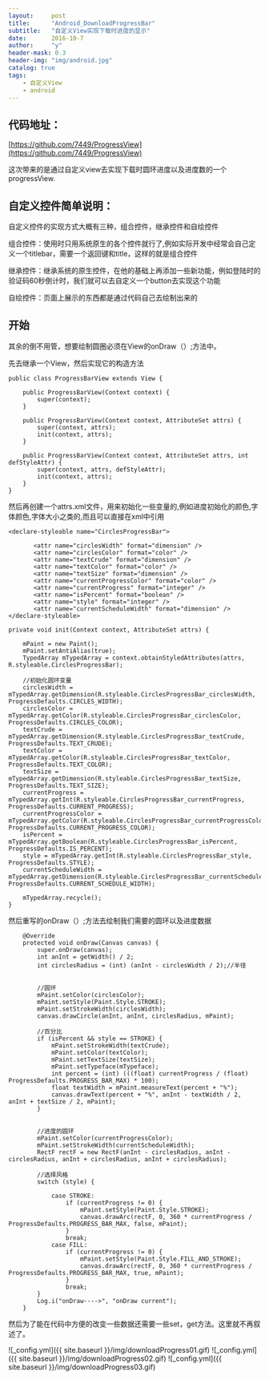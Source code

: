 ```yaml
---
layout:     post
title:      "Android_DownloadProgressBar"
subtitle:   "自定义View实现下载时进度的显示"
date:       2016-10-7
author:     "y"
header-mask: 0.3
header-img: "img/android.jpg"
catalog: true
tags:
    - 自定义View
    - android
---
```



## 代码地址：
[https://github.com/7449/ProgressView](https://github.com/7449/ProgressView)

这次带来的是通过自定义view去实现下载时圆环进度以及进度数的一个progressView.
<br>

## 自定义控件简单说明：

自定义控件的实现方式大概有三种，组合控件，继承控件和自绘控件

组合控件：使用时只用系统原生的各个控件就行了,例如实际开发中经常会自己定义一个titlebar，需要一个返回键和title，这样的就是组合控件

继承控件：继承系统的原生控件，在他的基础上再添加一些新功能，例如登陆时的验证码60秒倒计时，我们就可以去自定义一个button去实现这个功能

自绘控件：页面上展示的东西都是通过代码自己去绘制出来的




## 开始

其余的倒不用管，想要绘制圆圈必须在View的onDraw（）;方法中。

先去继承一个View，然后实现它的构造方法

	public class ProgressBarView extends View {  
	  
	    public ProgressBarView(Context context) {  
	        super(context);  
	    }  
	  
	    public ProgressBarView(Context context, AttributeSet attrs) {  
	        super(context, attrs);  
	        init(context, attrs);  
	    }  
	  
	    public ProgressBarView(Context context, AttributeSet attrs, int defStyleAttr) {  
	        super(context, attrs, defStyleAttr);  
	        init(context, attrs);  
	    }  
	}

然后再创建一个attrs.xml文件，用来初始化一些变量的,例如进度初始化的颜色,字体颜色,字体大小之类的,而且可以直接在xml中引用

	<declare-styleable name="CirclesProgressBar">  
	  
	       <attr name="circlesWidth" format="dimension" />  
	       <attr name="circlesColor" format="color" />  
	       <attr name="textCrude" format="dimension" />  
	       <attr name="textColor" format="color" />  
	       <attr name="textSize" format="dimension" />  
	       <attr name="currentProgressColor" format="color" />  
	       <attr name="currentProgress" format="integer" />  
	       <attr name="isPercent" format="boolean" />  
	       <attr name="style" format="integer" />  
	       <attr name="currentScheduleWidth" format="dimension" />  
	</declare-styleable>  

	private void init(Context context, AttributeSet attrs) {  

	    mPaint = new Paint();  
	    mPaint.setAntiAlias(true);  
	    TypedArray mTypedArray = context.obtainStyledAttributes(attrs, R.styleable.CirclesProgressBar);  

	    //初始化圆环变量  
	    circlesWidth = mTypedArray.getDimension(R.styleable.CirclesProgressBar_circlesWidth, ProgressDefaults.CIRCLES_WIDTH);  
	    circlesColor = mTypedArray.getColor(R.styleable.CirclesProgressBar_circlesColor, ProgressDefaults.CIRCLES_COLOR);  
	    textCrude = mTypedArray.getDimension(R.styleable.CirclesProgressBar_textCrude, ProgressDefaults.TEXT_CRUDE);  
	    textColor = mTypedArray.getColor(R.styleable.CirclesProgressBar_textColor, ProgressDefaults.TEXT_COLOR);  
	    textSize = mTypedArray.getDimension(R.styleable.CirclesProgressBar_textSize, ProgressDefaults.TEXT_SIZE);  
	    currentProgress = mTypedArray.getInt(R.styleable.CirclesProgressBar_currentProgress, ProgressDefaults.CURRENT_PROGRESS);  
	    currentProgressColor = mTypedArray.getColor(R.styleable.CirclesProgressBar_currentProgressColor, ProgressDefaults.CURRENT_PROGRESS_COLOR);  
	    isPercent = mTypedArray.getBoolean(R.styleable.CirclesProgressBar_isPercent, ProgressDefaults.IS_PERCENT);  
	    style = mTypedArray.getInt(R.styleable.CirclesProgressBar_style, ProgressDefaults.STYLE);  
	    currentScheduleWidth = mTypedArray.getDimension(R.styleable.CirclesProgressBar_currentScheduleWidth, ProgressDefaults.CURRENT_SCHEDULE_WIDTH);  
	  
	    mTypedArray.recycle();  
	}  

然后重写的onDraw（）;方法去绘制我们需要的圆环以及进度数据
	
		@Override  
	    protected void onDraw(Canvas canvas) {  
	        super.onDraw(canvas);  
	        int anInt = getWidth() / 2;  
	        int circlesRadius = (int) (anInt - circlesWidth / 2);//半径  
	  
	  
	        //圆环  
	        mPaint.setColor(circlesColor);  
	        mPaint.setStyle(Paint.Style.STROKE);  
	        mPaint.setStrokeWidth(circlesWidth);  
	        canvas.drawCircle(anInt, anInt, circlesRadius, mPaint);  
	  
	        //百分比  
	        if (isPercent && style == STROKE) {  
	            mPaint.setStrokeWidth(textCrude);  
	            mPaint.setColor(textColor);  
	            mPaint.setTextSize(textSize);  
	            mPaint.setTypeface(mTypeface);  
	            int percent = (int) (((float) currentProgress / (float) ProgressDefaults.PROGRESS_BAR_MAX) * 100);  
	            float textWidth = mPaint.measureText(percent + "%");  
	            canvas.drawText(percent + "%", anInt - textWidth / 2, anInt + textSize / 2, mPaint);  
	        }  
	  
	  
	        //进度的圆环  
	        mPaint.setColor(currentProgressColor);  
	        mPaint.setStrokeWidth(currentScheduleWidth);  
	        RectF rectF = new RectF(anInt - circlesRadius, anInt - circlesRadius, anInt + circlesRadius, anInt + circlesRadius);  
	  
	        //选择风格  
	        switch (style) {  
	  
	            case STROKE:  
	                if (currentProgress != 0) {  
	                    mPaint.setStyle(Paint.Style.STROKE);  
	                    canvas.drawArc(rectF, 0, 360 * currentProgress / ProgressDefaults.PROGRESS_BAR_MAX, false, mPaint);  
	                }  
	                break;  
	            case FILL:  
	                if (currentProgress != 0) {  
	                    mPaint.setStyle(Paint.Style.FILL_AND_STROKE);  
	                    canvas.drawArc(rectF, 0, 360 * currentProgress / ProgressDefaults.PROGRESS_BAR_MAX, true, mPaint);  
	                }  
	                break;  
	        }  
	        Log.i("onDraw---->", "onDraw current");  
	    }  

然后为了能在代码中方便的改变一些数据还需要一些set，get方法。这里就不再叙述了。

![_config.yml]({{ site.baseurl }}/img/downloadProgress01.gif)
![_config.yml]({{ site.baseurl }}/img/downloadProgress02.gif)
![_config.yml]({{ site.baseurl }}/img/downloadProgress03.gif)